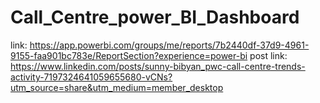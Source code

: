 # Call_Centre_power_BI_Dashboard
link: https://app.powerbi.com/groups/me/reports/7b2440df-37d9-4961-9155-faa901bc783e/ReportSection?experience=power-bi
post link: https://www.linkedin.com/posts/sunny-bibyan_pwc-call-centre-trends-activity-7197324641059655680-vCNs?utm_source=share&utm_medium=member_desktop
